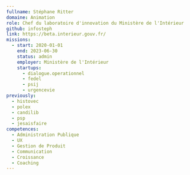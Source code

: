 ```yaml
---
fullname: Stéphane Ritter
domaine: Animation
role: Chef du laboratoire d'innovation du Ministère de l'Intérieur
github: infosteph
link: https://beta.interieur.gouv.fr/
missions:
  - start: 2020-01-01
    end: 2023-06-30
    status: admin
    employer: Ministère de l'Intérieur
    startups:
      - dialogue.operationnel
      - fedel
      - psij
      - urgencevie
previously:
  - histovec
  - polex
  - candilib
  - psp
  - jesaisfaire
competences:
  - Administration Publique
  - UX
  - Gestion de Produit
  - Communication
  - Croissance
  - Coaching
---
```


